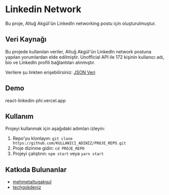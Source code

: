 # Linkedin Network

Bu proje, Altuğ Akgül'ün LinkedIn networking postu için oluşturulmuştur.

## Veri Kaynağı

Bu projede kullanılan veriler, Altuğ Akgül'ün LinkedIn network postuna yapılan yorumlardan elde edilmiştir. Unofficial API ile 172 kişinin kullanıcı adı, bio ve LinkedIn profili bağlantıları alınmıştır.

Verilere şu linkten erişebilirsiniz: [JSON Veri](https://jsonblob.com/api/jsonBlob/1170375797302484992)

## Demo
react-linkedin-phi.vercel.app

## Kullanım

Projeyi kullanmak için aşağıdaki adımları izleyin:

1. Repo'yu klonlayın: `git clone https://github.com/KULLANICI_ADINIZ/PROJE_REPO.git`
2. Proje dizinine gidin: `cd PROJE_REPO`
3. Projeyi çalıştırın: `npm start` veya `yarn start`

## Katkıda Bulunanlar

- [mehmetaltugakgul](https://github.com/mehmetaltugakgul)
- [techgokdeniz](https://github.com/techgokdeniz)


